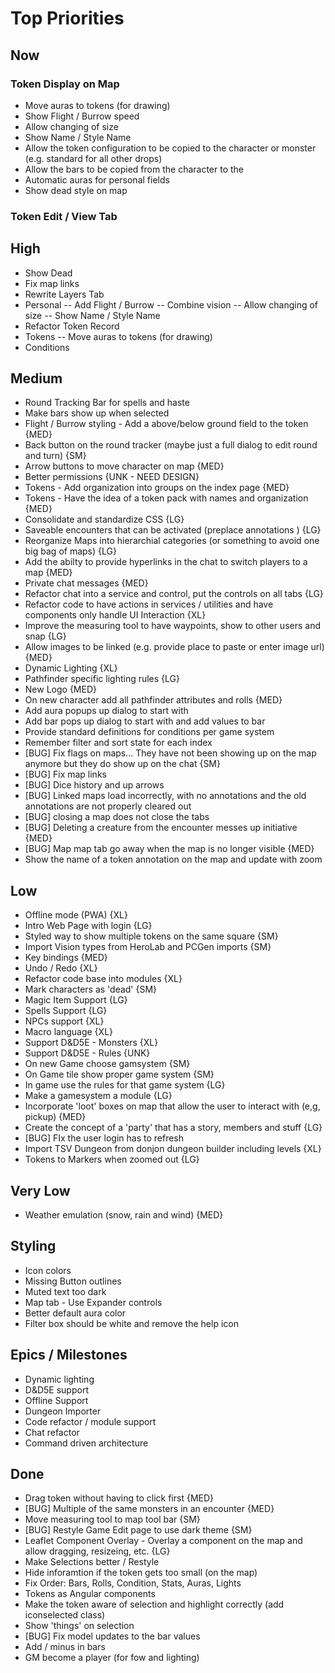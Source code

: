 # Top Priorities

## Now

### Token Display on Map
- Move auras to tokens (for drawing)
- Show Flight / Burrow speed
- Allow changing of size
- Show Name / Style Name
- Allow the token configuration to be copied to the character or monster (e.g. standard for all other drops)
- Allow the bars to be copied from the character to the
- Automatic auras for personal fields
- Show dead style on map

### Token Edit / View Tab


## High
- Show Dead
- Fix map links
- Rewrite Layers Tab
- Personal
-- Add Flight / Burrow
-- Combine vision
-- Allow changing of size
-- Show Name / Style Name
- Refactor Token Record
- Tokens
-- Move auras to tokens (for drawing)
- Conditions

## Medium

- Round Tracking Bar for spells and haste
- Make bars show up when selected 
- Flight / Burrow styling - Add a above/below ground field to the token {MED}
- Back button on the round tracker (maybe just a full dialog to edit round and turn) {SM}
- Arrow buttons to move character on map {MED}
- Better permissions {UNK - NEED DESIGN}
- Tokens - Add organization into groups on the index page {MED}
- Tokens - Have the idea of a token pack with names and organization {MED}
- Consolidate and standardize CSS {LG}
- Saveable encounters that can be activated (preplace annotations ) {LG}
- Reorganize Maps into hierarchial categories (or something to avoid one big bag of maps) {LG}
- Add the abilty to provide hyperlinks in the chat to switch players to a map {MED}
- Private chat messages {MED}
- Refactor chat into a service and control, put the controls on all tabs {LG}
- Refactor code to have actions in services / utilities and have components only handle UI Interaction {XL}
- Improve the measuring tool to have waypoints, show to other users and snap {LG} 
- Allow images to be linked (e.g. provide place to paste or enter image url) {MED}
- Dynamic Lighting  {XL}
- Pathfinder specific lighting rules  {LG}
- New Logo {MED}
- On new character add all pathfinder attributes and rolls {MED}
- Add aura popups up dialog to start with
- Add bar pops up dialog to start with and add values to bar
- Provide standard definitions for conditions per game system
- Remember filter and sort state for each index
- [BUG] Fix flags on maps... They have not been showing up on the map anymore but they do show up on the chat {SM}
- [BUG] Fix map links
- [BUG] Dice history and up arrows
- [BUG] Linked maps load incorrectly, with no annotations and the old annotations are not properly cleared out
- [BUG] closing a map does not close the tabs
- [BUG] Deleting a creature from the encounter messes up initiative {MED}
- [BUG] Map map tab go away when the map is no longer visible {MED}
- Show the name of a token annotation on the map and update with zoom 

## Low

- Offline mode (PWA) {XL}
- Intro Web Page with login {LG}
- Styled way to show multiple tokens on the same square {SM}
- Import Vision types from HeroLab and PCGen imports {SM}
- Key bindings {MED}
- Undo / Redo {XL}
- Refactor code base into modules {XL}
- Mark characters as 'dead' {SM}
- Magic Item Support {LG}
- Spells Support {LG}
- NPCs support {XL}
- Macro language {XL}
- Support D&D5E - Monsters {XL}
- Support D&D5E - Rules {UNK}
- On new Game choose gamsystem {SM}
- On Game tile show proper game system {SM}
- In game use the rules for that game system {LG}
- Make a gamesystem a module {LG}
- Incorporate 'loot' boxes on map that allow the user to interact with (e,g, pickup) {MED}
- Create the concept of a 'party' that has a story, members and stuff {LG}
- [BUG] FIx the user login has to refresh
- Import TSV Dungeon from donjon dungeon builder including levels {XL}
- Tokens to Markers when zoomed out {LG}


## Very Low

- Weather emulation (snow, rain and wind) {MED}

## Styling 

- Icon colors
- Missing Button outlines
- Muted text too dark
- Map tab - Use Expander controls
- Better default aura color
- Filter box should be white and remove the help icon

## Epics / Milestones

- Dynamic lighting
- D&D5E support
- Offline Support
- Dungeon Importer
- Code refactor / module support
- Chat refactor
- Command driven architecture

## Done

- Drag token without having to click first  {MED}
- [BUG] Multiple of the same monsters in an encounter  {MED}
- Move measuring tool to map tool bar {SM}
- [BUG] Restyle Game Edit page to use dark theme {SM}
- Leaflet Component Overlay - Overlay a component on the map and allow dragging, resizeing, etc. {LG}
- Make Selections better / Restyle
- Hide inforamtion if the token gets too small (on the map)
- Fix Order: Bars, Rolls, Condition, Stats,  Auras, Lights
- Tokens as Angular components
- Make the token aware of selection and highlight correctly (add iconselected class)
- Show 'things' on selection
- [BUG] Fix model updates to the bar values
- Add / minus in bars
- GM become a player (for fow and lighting)
